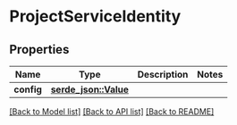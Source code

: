 # ProjectServiceIdentity

## Properties

Name | Type | Description | Notes
------------ | ------------- | ------------- | -------------
**config** | [**serde_json::Value**](.md) |  | 

[[Back to Model list]](../README.md#documentation-for-models) [[Back to API list]](../README.md#documentation-for-api-endpoints) [[Back to README]](../README.md)


